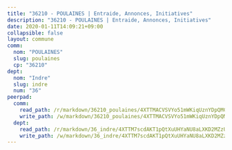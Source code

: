 ```yaml
---
title: "36210 - POULAINES | Entraide, Annonces, Initiatives"
description: "36210 - POULAINES | Entraide, Annonces, Initiatives"
date: 2020-01-11T14:09:21+09:00
collapsible: false
layout: commune
comm:
  nom: "POULAINES"
  slug: poulaines
  cp: "36210"
dept:
  nom: "Indre"
  slug: indre
  num: "36"
peerpad:
  comm:
    read_path: /r/markdown/36210_poulaines/4XTTMACVSVYo51mWKiqUznYDpQMCQAFyLRQm7UH1BnuKhaxE9
    write_path: /w/markdown/36210_poulaines/4XTTMACVSVYo51mWKiqUznYDpQMCQAFyLRQm7UH1BnuKhaxE9-K3TgUBwCmUJxpq7okFC5ZssWnXaNysmQX3XBWwaxWaUz2JEDZFfpN5Y5wAesWf8eAVB8zPPQqoGTb5sSYN9BpWyNUT4aKTvBorc4McV5jWnf5wzJkBh9Y1n4LXmbEn3m5BXffZ1F
  dept:
    read_path: /r/markdown/36_indre/4XTTM7scdAKT1pQtXuUHYaNU8aLXKD2MZzUyDRUiaoLJH1te1
    write_path: /w/markdown/36_indre/4XTTM7scdAKT1pQtXuUHYaNU8aLXKD2MZzUyDRUiaoLJH1te1-K3TgUJm9AdSDNtPtmMKFa5Tiw77X4i7zf6CsTYrtgVdahxAwuJV6RAfi8dWyH9wrbVDRxjX7knrwwECg7WApeuWQ945kurMeJLQeKJv4CQZseab78J3HMioZhgr2H44E9b6FqBoT
---
```


